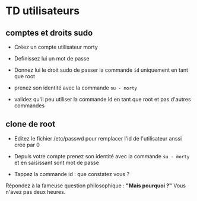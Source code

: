 # TD utilisateurs

## comptes et droits sudo

* Créez un compte utilisateur morty

* Definissez lui un mot de passe

* Donnez lui le droit sudo de passer la commande `id` uniquement en tant que root

* prenez son identité avec la commande `su - morty`

* validez qu'il peu utiliser la commande id en tant que root et pas d'autres commandes

## clone de root

* Editez le fichier /etc/passwd pour remplacer l'id de l'utilisateur anssi créé par 0

* Depuis votre compte prenez son identité avec la commande `su - morty` et en saisissant sont mot de passe

* Tappez la commande id : que constatez vous ?

Répondez à la fameuse question philosophique : **"Mais pourquoi ?"**
Vous n'avez pas deux heures.
